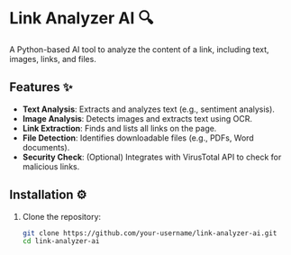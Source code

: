 # Link Analyzer AI 🔍

A Python-based AI tool to analyze the content of a link, including text, images, links, and files.

## Features ✨
- **Text Analysis**: Extracts and analyzes text (e.g., sentiment analysis).
- **Image Analysis**: Detects images and extracts text using OCR.
- **Link Extraction**: Finds and lists all links on the page.
- **File Detection**: Identifies downloadable files (e.g., PDFs, Word documents).
- **Security Check**: (Optional) Integrates with VirusTotal API to check for malicious links.

## Installation ⚙️

1. Clone the repository:
   ```bash
   git clone https://github.com/your-username/link-analyzer-ai.git
   cd link-analyzer-ai